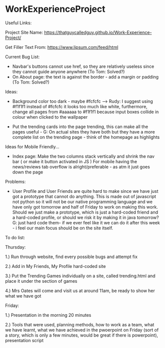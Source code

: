 # WorkExperienceProject

Useful Links:

 Project Site Name:
  https://thatguycalledguy.github.io/Work-Experience-Project/
 
 Get Filler Text From:
  https://www.lipsum.com/feed/html
 
 Current Bug List:

- Navbar's buttons cannot use href, so they are relatively useless since they cannot guide anyone anywhere (To Tom: Solved?)
- On About page: the text is against the border - add a margin or padding (To Tom: Solved?)

 Ideas:

+ Background color too dark - maybe #fcfcfc
--> Rudy: I suggest using #f1f1f1 instead of #fcfcfc it looks too much like white, furthermore, change all pages from #aaaaaa to #f1f1f1 because input boxes collide in colour when clicked to the wallpaper

- Put the trending cards into the page trending, this can make all the pages useful - G: On actual sites they have both but they have a more complete list on the trending page - think of the homepage as highlights

Ideas for Mobile Friendly...

- Index page: Make the two columns stack vertically and shrink the nav bar ( or make it button activated in JS )
   For mobile having the news/reviews tab overflow is alright/preferable - as atm it just goes down the page

Problems:
 
- User Profile and User Friends are quite hard to make since we have just got a prototype that cannot do anything. This is made out of javascript not python so it will not be our native programming language and we have only got tomorrow and half of Friday to work on making this work. Should we just make a prototype, which is just a hard-coded friend and a hard-coded profile, or should we risk it by making it in java tomorrow? 
G: just hard code them- if we ever feel like it we can do it after this week - i feel our main focus should be on the site itself.

To do list:

 Thursday:
 
   1.) Run through website, find every possible bugs and attempt fix
  
   2.) Add in My Friends, My Profile hard-coded site
  
   3.) Put the Trending Games individually on a site, called trending.html and place it under the section of games
  
   4.) Mrs Oates will come and visit us at around 11am, be ready to show her what we have got
  
Friday:

  1.) Presentation in the morning 20 minutes
  
  2.) Tools that were used, planning methods, how to work as a team, what we have learnt, what we have achieved in the pwoerpoint on Friday (sort of a story, which is only a few minutes, would be great if there is powerpoint), presentation script
